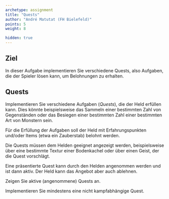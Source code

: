 ```yaml
---
archetype: assignment
title: "Quests"
author: "André Matutat (FH Bielefeld)"
points: 5
weight: 8

hidden: true
---
```


## Ziel

In dieser Aufgabe implementieren Sie verschiedene Quests, also Aufgaben, die der Spieler lösen kann, um Belohnungen zu erhalten.


## Quests

Implementieren Sie verschiedene Aufgaben (*Quests*), die der Held erfüllen kann. Dies könnte beispielsweise das Sammeln einer bestimmten Zahl von Gegenständen oder das Besiegen einer bestimmten Zahl einer bestimmten Art von Monstern sein.

Für die Erfüllung der Aufgaben soll der Held mit Erfahrungspunkten und/oder Items (etwa ein Zauberstab) belohnt werden.

Die Quests müssen dem Helden geeignet angezeigt werden, beispielsweise über eine bestimmte Textur einer Bodenkachel oder über einen Geist, der die Quest vorschlägt.

Eine präsentierte Quest kann durch den Helden angenommen werden und ist dann aktiv. Der Held kann das Angebot aber auch ablehnen.

Zeigen Sie aktive (angenommene) Quests an.

Implementieren Sie mindestens eine nicht kampfabhängige Quest.
